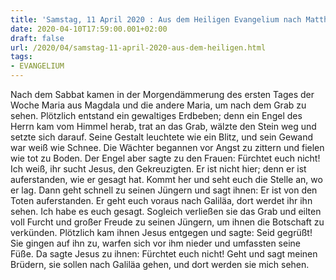 ```yaml
---
title: 'Samstag, 11 April 2020 : Aus dem Heiligen Evangelium nach Matthäus - Mt 28,1-10.'
date: 2020-04-10T17:59:00.001+02:00
draft: false
url: /2020/04/samstag-11-april-2020-aus-dem-heiligen.html
tags: 
- EVANGELIUM
---
```


Nach dem Sabbat kamen in der Morgendämmerung des ersten Tages der Woche Maria aus Magdala und die andere Maria, um nach dem Grab zu sehen. Plötzlich entstand ein gewaltiges Erdbeben; denn ein Engel des Herrn kam vom Himmel herab, trat an das Grab, wälzte den Stein weg und setzte sich darauf. Seine Gestalt leuchtete wie ein Blitz, und sein Gewand war weiß wie Schnee. Die Wächter begannen vor Angst zu zittern und fielen wie tot zu Boden. Der Engel aber sagte zu den Frauen: Fürchtet euch nicht! Ich weiß, ihr sucht Jesus, den Gekreuzigten. Er ist nicht hier; denn er ist auferstanden, wie er gesagt hat. Kommt her und seht euch die Stelle an, wo er lag. Dann geht schnell zu seinen Jüngern und sagt ihnen: Er ist von den Toten auferstanden. Er geht euch voraus nach Galiläa, dort werdet ihr ihn sehen. Ich habe es euch gesagt. Sogleich verließen sie das Grab und eilten voll Furcht und großer Freude zu seinen Jüngern, um ihnen die Botschaft zu verkünden. Plötzlich kam ihnen Jesus entgegen und sagte: Seid gegrüßt! Sie gingen auf ihn zu, warfen sich vor ihm nieder und umfassten seine Füße. Da sagte Jesus zu ihnen: Fürchtet euch nicht! Geht und sagt meinen Brüdern, sie sollen nach Galiläa gehen, und dort werden sie mich sehen.